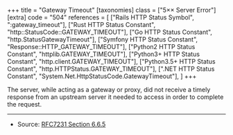 +++
title = "Gateway Timeout"
[taxonomies]
class = ["5&times;&times; Server Error"]
[extra]
code = "504"
references = [
    ["Rails HTTP Status Symbol", ":gateway_timeout"],
    ["Rust HTTP Status Constant", "http::StatusCode::GATEWAY_TIMEOUT"],
    ["Go HTTP Status Constant", "http.StatusGatewayTimeout"],
    ["Symfony HTTP Status Constant", "Response::HTTP_GATEWAY_TIMEOUT"],
    ["Python2 HTTP Status Constant", "httplib.GATEWAY_TIMEOUT"],
    ["Python3+ HTTP Status Constant", "http.client.GATEWAY_TIMEOUT"],
    ["Python3.5+ HTTP Status Constant", "http.HTTPStatus.GATEWAY_TIMEOUT"],
    [".NET HTTP Status Constant", "System.Net.HttpStatusCode.GatewayTimeout"],
]
+++

The server, while acting as a gateway or proxy, did not receive a timely response from an upstream server it needed to access in order to complete the request.

---

* Source: [RFC7231 Section 6.6.5][1]

[1]: <http://tools.ietf.org/html/rfc7231#section-6.6.5>
